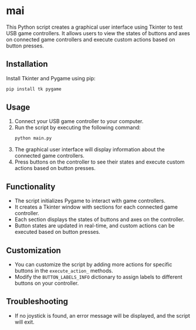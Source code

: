 
# mai

This Python script creates a graphical user interface using Tkinter to test USB game controllers. It allows users to view the states of buttons and axes on connected game controllers and execute custom actions based on button presses.

## Installation

Install Tkinter and Pygame using pip:

```bash
pip install tk pygame
```

## Usage

1. Connect your USB game controller to your computer.
2. Run the script by executing the following command:
   ```bash
   python main.py
   ```
3. The graphical user interface will display information about the connected game controllers.
4. Press buttons on the controller to see their states and execute custom actions based on button presses.

## Functionality

- The script initializes Pygame to interact with game controllers.
- It creates a Tkinter window with sections for each connected game controller.
- Each section displays the states of buttons and axes on the controller.
- Button states are updated in real-time, and custom actions can be executed based on button presses.

## Customization

- You can customize the script by adding more actions for specific buttons in the `execute_action_` methods.
- Modify the `BUTTON_LABELS_INFO` dictionary to assign labels to different buttons on your controller.

## Troubleshooting

- If no joystick is found, an error message will be displayed, and the script will exit.
